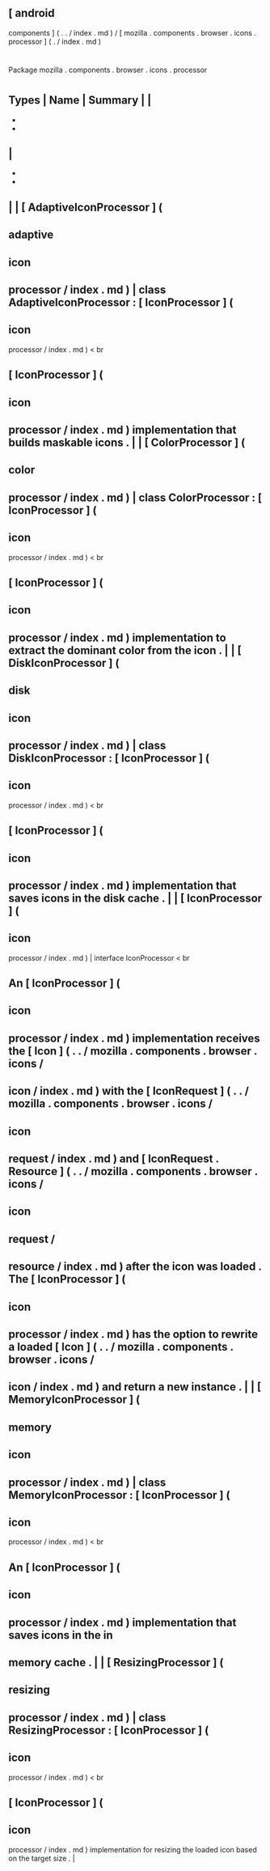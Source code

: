 [
android
-
components
]
(
.
.
/
index
.
md
)
/
[
mozilla
.
components
.
browser
.
icons
.
processor
]
(
.
/
index
.
md
)
#
#
Package
mozilla
.
components
.
browser
.
icons
.
processor
#
#
#
Types
|
Name
|
Summary
|
|
-
-
-
|
-
-
-
|
|
[
AdaptiveIconProcessor
]
(
-
adaptive
-
icon
-
processor
/
index
.
md
)
|
class
AdaptiveIconProcessor
:
[
IconProcessor
]
(
-
icon
-
processor
/
index
.
md
)
<
br
>
[
IconProcessor
]
(
-
icon
-
processor
/
index
.
md
)
implementation
that
builds
maskable
icons
.
|
|
[
ColorProcessor
]
(
-
color
-
processor
/
index
.
md
)
|
class
ColorProcessor
:
[
IconProcessor
]
(
-
icon
-
processor
/
index
.
md
)
<
br
>
[
IconProcessor
]
(
-
icon
-
processor
/
index
.
md
)
implementation
to
extract
the
dominant
color
from
the
icon
.
|
|
[
DiskIconProcessor
]
(
-
disk
-
icon
-
processor
/
index
.
md
)
|
class
DiskIconProcessor
:
[
IconProcessor
]
(
-
icon
-
processor
/
index
.
md
)
<
br
>
[
IconProcessor
]
(
-
icon
-
processor
/
index
.
md
)
implementation
that
saves
icons
in
the
disk
cache
.
|
|
[
IconProcessor
]
(
-
icon
-
processor
/
index
.
md
)
|
interface
IconProcessor
<
br
>
An
[
IconProcessor
]
(
-
icon
-
processor
/
index
.
md
)
implementation
receives
the
[
Icon
]
(
.
.
/
mozilla
.
components
.
browser
.
icons
/
-
icon
/
index
.
md
)
with
the
[
IconRequest
]
(
.
.
/
mozilla
.
components
.
browser
.
icons
/
-
icon
-
request
/
index
.
md
)
and
[
IconRequest
.
Resource
]
(
.
.
/
mozilla
.
components
.
browser
.
icons
/
-
icon
-
request
/
-
resource
/
index
.
md
)
after
the
icon
was
loaded
.
The
[
IconProcessor
]
(
-
icon
-
processor
/
index
.
md
)
has
the
option
to
rewrite
a
loaded
[
Icon
]
(
.
.
/
mozilla
.
components
.
browser
.
icons
/
-
icon
/
index
.
md
)
and
return
a
new
instance
.
|
|
[
MemoryIconProcessor
]
(
-
memory
-
icon
-
processor
/
index
.
md
)
|
class
MemoryIconProcessor
:
[
IconProcessor
]
(
-
icon
-
processor
/
index
.
md
)
<
br
>
An
[
IconProcessor
]
(
-
icon
-
processor
/
index
.
md
)
implementation
that
saves
icons
in
the
in
-
memory
cache
.
|
|
[
ResizingProcessor
]
(
-
resizing
-
processor
/
index
.
md
)
|
class
ResizingProcessor
:
[
IconProcessor
]
(
-
icon
-
processor
/
index
.
md
)
<
br
>
[
IconProcessor
]
(
-
icon
-
processor
/
index
.
md
)
implementation
for
resizing
the
loaded
icon
based
on
the
target
size
.
|
